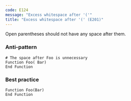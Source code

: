 ```yaml
---
code: E124
message: "Excess whitespace after '('"
title: "Excess whitespace after '(' (E201)"
---
```


Open parentheses should not have any space after them.

### Anti-pattern

```vba
# The space after Foo is unnecessary
Function Foo( Bar)
End Function
```

### Best practice

```vba
Function Foo(Bar)
End Function
```
